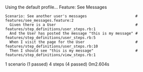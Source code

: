 Using the default profile...
Feature: See Messages

    Scenario: See another user's messages                      # features/see_messages.feature:2
      Given there is a User                                    # features/step_definitions/user_steps.rb:1
      And the User has posted the message "this is my message" # features/step_definitions/user_steps.rb:5
      When I visit the page for the User                       # features/step_definitions/user_steps.rb:10
      Then I should see "this is my message"                   # features/step_definitions/view_steps.rb:1

  1 scenario (1 passed)
  4 steps (4 passed)
  0m2.604s

